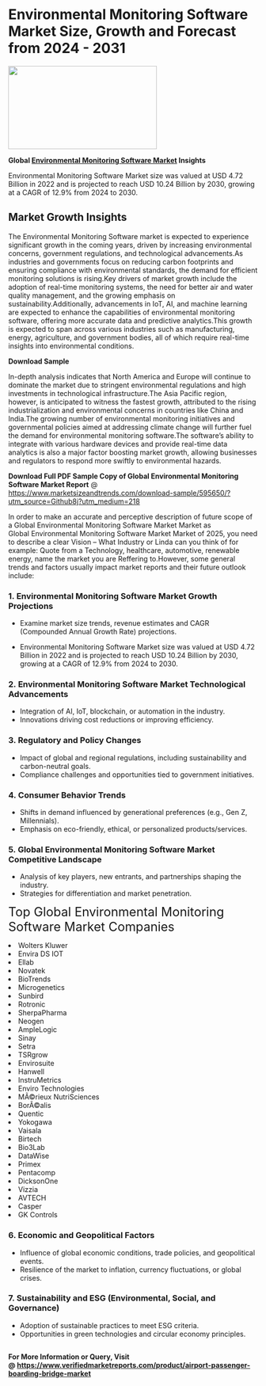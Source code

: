 <H1>Environmental Monitoring Software Market Size, Growth and Forecast from 2024 - 2031</H1><img class="aligncenter size-medium wp-image-584254" src="https://thirdeyenews.in/wp-content/uploads/2024/09/Global-Market-Research-300x168.jpeg" alt="" width="300" height="168" /><p><strong>Global&nbsp;<a href="https://www.marketsizeandtrends.com/download-sample/595650/?utm_source=Github8j?utm_medium=218">Environmental Monitoring Software Market</a> Insights</strong></p><p>Environmental Monitoring Software Market size was valued at USD 4.72 Billion in 2022 and is projected to reach USD 10.24 Billion by 2030, growing at a CAGR of 12.9% from 2024 to 2030.</p><p><h2>Market Growth Insights</h2> <p>The Environmental Monitoring Software market is expected to experience significant growth in the coming years, driven by increasing environmental concerns, government regulations, and technological advancements.As industries and governments focus on reducing carbon footprints and ensuring compliance with environmental standards, the demand for efficient monitoring solutions is rising.Key drivers of market growth include the adoption of real-time monitoring systems, the need for better air and water quality management, and the growing emphasis on sustainability.Additionally, advancements in IoT, AI, and machine learning are expected to enhance the capabilities of environmental monitoring software, offering more accurate data and predictive analytics.This growth is expected to span across various industries such as manufacturing, energy, agriculture, and government bodies, all of which require real-time insights into environmental conditions.</p> <p><strong>Download Sample</strong></p> <p>In-depth analysis indicates that North America and Europe will continue to dominate the market due to stringent environmental regulations and high investments in technological infrastructure.The Asia Pacific region, however, is anticipated to witness the fastest growth, attributed to the rising industrialization and environmental concerns in countries like China and India.The growing number of environmental monitoring initiatives and governmental policies aimed at addressing climate change will further fuel the demand for environmental monitoring software.The software’s ability to integrate with various hardware devices and provide real-time data analytics is also a major factor boosting market growth, allowing businesses and regulators to respond more swiftly to environmental hazards.</p> <p><span class=""><strong>Download Full PDF Sample Copy of Global Environmental Monitoring Software Market Report</strong> @ <a href="https://www.marketsizeandtrends.com/download-sample/595650/?utm_source=Github8j?utm_medium=218" target="_blank">https://www.marketsizeandtrends.com/download-sample/595650/?utm_source=Github8j?utm_medium=218</a></span></p><p>In order to make an accurate and perceptive description of future scope of a Global&nbsp;Environmental Monitoring Software Market Market as Global&nbsp;Environmental Monitoring Software Market Market of 2025, you need to describe a clear Vision &ndash; What Industry or Linda can you think of for example: Quote from a Technology, healthcare, automotive, renewable energy, name the market you are Reffering to.However, some general trends and factors usually impact market reports and their future outlook include:</p><h3>1.&nbsp;<strong>Environmental Monitoring Software Market Growth Projections</strong></h3><ul><li>Examine market size trends, revenue estimates and CAGR (Compounded Annual Growth Rate) projections.</li><li><p>Environmental Monitoring Software Market size was valued at USD 4.72 Billion in 2022 and is projected to reach USD 10.24 Billion by 2030, growing at a CAGR of 12.9% from 2024 to 2030.</p></li></ul><h3>2.&nbsp;<strong>Environmental Monitoring Software Market Technological Advancements</strong></h3><ul><li>Integration of AI, IoT, blockchain, or automation in the industry.</li><li>Innovations driving cost reductions or improving efficiency.</li></ul><h3>3.&nbsp;<strong>Regulatory and Policy Changes</strong></h3><ul><li>Impact of global and regional regulations, including sustainability and carbon-neutral goals.</li><li>Compliance challenges and opportunities tied to government initiatives.</li></ul><h3>4.&nbsp;<strong>Consumer Behavior Trends</strong></h3><ul><li>Shifts in demand influenced by generational preferences (e.g., Gen Z, Millennials).</li><li>Emphasis on eco-friendly, ethical, or personalized products/services.</li></ul><h3>5.&nbsp;<strong>Global Environmental Monitoring Software Market Competitive Landscape</strong></h3><ul><li>Analysis of key players, new entrants, and partnerships shaping the industry.</li><li>Strategies for differentiation and market penetration.</li></ul><p data-pm-slice="1 1 []"><span style="color: inherit; font-family: inherit; font-size: 25px;">Top Global Environmental Monitoring Software Market Companies</span></p><div class="" data-test-id=""><p><li>Wolters Kluwer</li><li> Envira DS IOT</li><li> Ellab</li><li> Novatek</li><li> BioTrends</li><li> Microgenetics</li><li> Sunbird</li><li> Rotronic</li><li> SherpaPharma</li><li> Neogen</li><li> AmpleLogic</li><li> Sinay</li><li> Setra</li><li> TSRgrow</li><li> Envirosuite</li><li> Hanwell</li><li> InstruMetrics</li><li> Enviro Technologies</li><li> MÃ©rieux NutriSciences</li><li> BorÃ©alis</li><li> Quentic</li><li> Yokogawa</li><li> Vaisala</li><li> Birtech</li><li> Bio3Lab</li><li> DataWise</li><li> Primex</li><li> Pentacomp</li><li> DicksonOne</li><li> Vizzia</li><li> AVTECH</li><li> Casper</li><li> GK Controls</li></p></div><h3>6.&nbsp;<strong>Economic and Geopolitical Factors</strong></h3><ul><li>Influence of global economic conditions, trade policies, and geopolitical events.</li><li>Resilience of the market to inflation, currency fluctuations, or global crises.</li></ul><h3>7.&nbsp;<strong>Sustainability and ESG (Environmental, Social, and Governance)</strong></h3><ul><li>Adoption of sustainable practices to meet ESG criteria.</li><li>Opportunities in green technologies and circular economy principles.</li></ul><h2><strong style="font-size: 14px;">For More Information or Query, Visit @&nbsp;</strong><a style="background-color: #ffffff; font-size: 14px;" href="https://www.marketsizeandtrends.com/report/environmental-monitoring-software-market/" target="_blank">https://www.verifiedmarketreports.com/product/airport-passenger-boarding-bridge-market</a></h2>